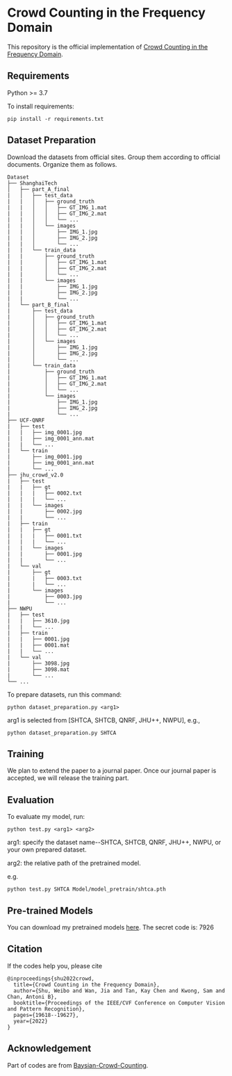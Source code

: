 # Crowd Counting in the Frequency Domain

This repository is the official implementation of [Crowd Counting in the Frequency Domain](https://openaccess.thecvf.com/content/CVPR2022/papers/Shu_Crowd_Counting_in_the_Frequency_Domain_CVPR_2022_paper.pdf). 

## Requirements
Python >= 3.7

To install requirements:

```setup
pip install -r requirements.txt
```

## Dataset Preparation
Download the datasets from official sites.
Group them according to official documents. 
Organize them as follows.

```
Dataset
├── ShanghaiTech
│   ├── part_A_final
|   │   ├── test_data
|   |   │   ├── ground_truth
|   |   │   │   ├── GT_IMG_1.mat 
|   |   │   │   ├── GT_IMG_2.mat
|   |   │   │   └── ... 
|   |   │   └── images
|   |   │       ├── IMG_1.jpg
|   |   │       ├── IMG_2.jpg
|   |   │       └── ... 
|   |   └── train_data
|   |       ├── ground_truth
|   |       │   ├── GT_IMG_1.mat 
|   |       │   ├── GT_IMG_2.mat
|   |       │   └── ... 
|   |       └── images
|   |           ├── IMG_1.jpg
|   |           ├── IMG_2.jpg
|   |           └── ...
|   └── part_B_final
|       ├── test_data
|       │   ├── ground_truth
|       │   │   ├── GT_IMG_1.mat 
|       │   │   ├── GT_IMG_2.mat
|       │   │   └── ... 
|       │   └── images
|       │       ├── IMG_1.jpg
|       │       ├── IMG_2.jpg
|       │       └── ... 
|       └── train_data
|           ├── ground_truth
|           │   ├── GT_IMG_1.mat 
|           │   ├── GT_IMG_2.mat
|           │   └── ... 
|           └── images
|               ├── IMG_1.jpg
|               ├── IMG_2.jpg
|               └── ...
├── UCF-QNRF
|   ├── test
|   |   ├── img_0001.jpg
|   |   ├── img_0001_ann.mat
|   |   └── ...
|   └── train
|       ├── img_0001.jpg
|       ├── img_0001_ann.mat
|       └── ...
├── jhu_crowd_v2.0
|   ├── test
|   |   ├── gt
|   |   |   ├── 0002.txt  
|   |   |   └── ...
|   |   └── images
|   |       ├── 0002.jpg
|   |       └── ...
|   ├── train
|   |   ├── gt
|   |   |   ├── 0001.txt  
|   |   |   └── ...
|   |   └── images
|   |       ├── 0001.jpg
|   |       └── ...
|   └── val
|       ├── gt
|       |   ├── 0003.txt  
|       |   └── ...
|       └── images
|           ├── 0003.jpg
|           └── ...
├── NWPU
|   ├── test
|   |   ├── 3610.jpg   
|   |   └── ...
|   ├── train
|   |   ├── 0001.jpg  
|   |   ├── 0001.mat  
|   |   └── ...   
|   └── val
|       ├── 3098.jpg
|       ├── 3098.mat
|       └── ...
└── ...

```

To prepare datasets, run this command:

```dataset
python dataset_preparation.py <arg1>
```
arg1 is selected from [SHTCA, SHTCB, QNRF, JHU++, NWPU], e.g.,

```dataset2
python dataset_preparation.py SHTCA
```

## Training
We plan to extend the paper to a journal paper. Once our journal paper is accepted,
we will release the training part. 

## Evaluation

To evaluate my model, run:

```eval
python test.py <arg1> <arg2>
```
arg1: specify the dataset name--SHTCA, SHTCB, QNRF, JHU++, NWPU, or your own prepared dataset.

arg2: the relative path of the pretrained model.

e.g.
```eval2
python test.py SHTCA Model/model_pretrain/shtca.pth
```

## Pre-trained Models

You can download my pretrained models [here](https://portland-my.sharepoint.com/:f:/g/personal/weiboshu2-c_my_cityu_edu_hk/Eor5dJSoOnRMq3CSwfbPzcwB024VVIfmn1lmD8ZOgPprHw?e=1vz2d7).
The secret code is: 7926

## Citation
If the codes help you, please cite
```citation
@inproceedings{shu2022crowd,
  title={Crowd Counting in the Frequency Domain},
  author={Shu, Weibo and Wan, Jia and Tan, Kay Chen and Kwong, Sam and Chan, Antoni B},
  booktitle={Proceedings of the IEEE/CVF Conference on Computer Vision and Pattern Recognition},
  pages={19618--19627},
  year={2022}
}
```

## Acknowledgement
Part of codes are from [Baysian-Crowd-Counting](https://github.com/ZhihengCV/Bayesian-Crowd-Counting).
